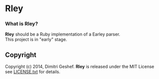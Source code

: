 Rley
===========

### What is Rley? ###
__Rley__ should be a Ruby implementation of a Earley parser.  
This project is in "early" stage.

Copyright
---------
Copyright (c) 2014, Dimitri Geshef. 
__Rley__ is released under the MIT License see [LICENSE.txt](https://github.com/famished-tiger/Rley/blob/master/LICENSE.txt) for details.
